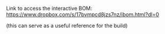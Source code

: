 Link to access the interactive BOM:
https://www.dropbox.com/s/17bvmpcd8jzs7nz/ibom.html?dl=0

(this can serve as a useful reference for the build)
